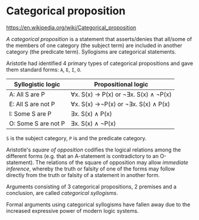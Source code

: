 # Categorical proposition

https://en.wikipedia.org/wiki/Categorical_proposition

*A categorical proposition* is a statement that asserts/denies that all/some of the members of one category (the subject term) are included in another category (the predicate term). Syllogisms are categorical statements.

Aristotle had identified 4 primary types of categorical propositions and gave them standard forms: `A`, `E`, `I`, `O`.

Syllogistic logic     |  Propositional logic
----------------------|------------------------------------------
A: All  S are     P   |  ∀x. S(x) -> P(x) or ¬∃x. S(x) ∧ ¬P(x)
E: All  S are not P   |  ∀x. S(x) ->¬P(x) or ¬∃x. S(x) ∧  P(x)
I: Some S are     P   |  ∃x. S(x) ∧  P(x)
O: Some S are not P   |  ∃x. S(x) ∧ ¬P(x)

`S` is the subject category, `P` is and the predicate category.

Aristotle's *square of opposition* codifies the logical relations among the different forms (e.g. that an A-statement is contradictory to an O-statement). The relations of the square of opposition may allow *immediate inference*, whereby the truth or falsity of one of the forms may follow directly from the truth or falsity of a statement in another form.

Arguments consisting of 3 categorical propositions, 2 premises and a conclusion, are called *categorical syllogisms*.

Formal arguments using categorical syllogisms have fallen away due to the increased expressive power of modern logic systems.
